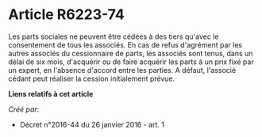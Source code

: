 # Article R6223-74

Les parts sociales ne peuvent être cédées à des tiers qu'avec le consentement de tous les associés. En cas de refus
d'agrément par les autres associés du cessionnaire de parts, les associés sont tenus, dans un délai de six mois, d'acquérir
ou de faire acquérir les parts à un prix fixé par un expert, en l'absence d'accord entre les parties. A défaut, l'associé
cédant peut réaliser la cession initialement prévue.

**Liens relatifs à cet article**

_Créé par_:

  - Décret n°2016-44 du 26 janvier 2016 - art. 1
